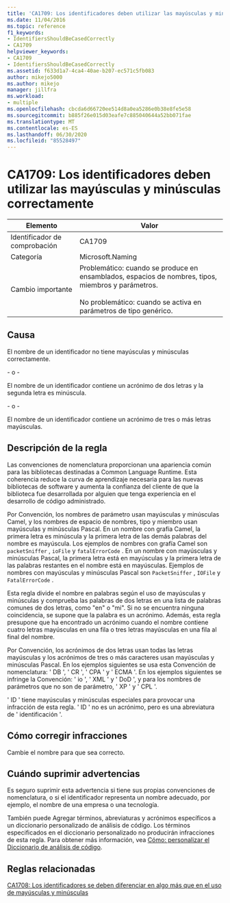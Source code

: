 ```yaml
---
title: 'CA1709: Los identificadores deben utilizar las mayúsculas y minúsculas correctamente'
ms.date: 11/04/2016
ms.topic: reference
f1_keywords:
- IdentifiersShouldBeCasedCorrectly
- CA1709
helpviewer_keywords:
- CA1709
- IdentifiersShouldBeCasedCorrectly
ms.assetid: f633d1a7-4ca4-40ae-b207-ec571c5fb083
author: mikejo5000
ms.author: mikejo
manager: jillfra
ms.workload:
- multiple
ms.openlocfilehash: cbcda6d66720ee514d8a0ea5286e0b38e8fe5e58
ms.sourcegitcommit: b885f26e015d03eafe7c885040644a52bb071fae
ms.translationtype: MT
ms.contentlocale: es-ES
ms.lasthandoff: 06/30/2020
ms.locfileid: "85528497"
---
```

# <a name="ca1709-identifiers-should-be-cased-correctly"></a>CA1709: Los identificadores deben utilizar las mayúsculas y minúsculas correctamente

|Elemento|Valor|
|-|-|
|Identificador de comprobación|CA1709|
|Categoría|Microsoft.Naming|
|Cambio importante|Problemático: cuando se produce en ensamblados, espacios de nombres, tipos, miembros y parámetros.<br /><br /> No problemático: cuando se activa en parámetros de tipo genérico.|

## <a name="cause"></a>Causa

El nombre de un identificador no tiene mayúsculas y minúsculas correctamente.

\- o -

El nombre de un identificador contiene un acrónimo de dos letras y la segunda letra es minúscula.

\- o -

El nombre de un identificador contiene un acrónimo de tres o más letras mayúsculas.

## <a name="rule-description"></a>Descripción de la regla

Las convenciones de nomenclatura proporcionan una apariencia común para las bibliotecas destinadas a Common Language Runtime. Esta coherencia reduce la curva de aprendizaje necesaria para las nuevas bibliotecas de software y aumenta la confianza del cliente de que la biblioteca fue desarrollada por alguien que tenga experiencia en el desarrollo de código administrado.

Por Convención, los nombres de parámetro usan mayúsculas y minúsculas Camel, y los nombres de espacio de nombres, tipo y miembro usan mayúsculas y minúsculas Pascal. En un nombre con grafía Camel, la primera letra es minúscula y la primera letra de las demás palabras del nombre es mayúscula. Los ejemplos de nombres con grafía Camel son `packetSniffer` , `ioFile` y `fatalErrorCode` . En un nombre con mayúsculas y minúsculas Pascal, la primera letra está en mayúsculas y la primera letra de las palabras restantes en el nombre está en mayúsculas. Ejemplos de nombres con mayúsculas y minúsculas Pascal son `PacketSniffer` , `IOFile` y `FatalErrorCode` .

Esta regla divide el nombre en palabras según el uso de mayúsculas y minúsculas y comprueba las palabras de dos letras en una lista de palabras comunes de dos letras, como "en" o "mi". Si no se encuentra ninguna coincidencia, se supone que la palabra es un acrónimo. Además, esta regla presupone que ha encontrado un acrónimo cuando el nombre contiene cuatro letras mayúsculas en una fila o tres letras mayúsculas en una fila al final del nombre.

Por Convención, los acrónimos de dos letras usan todas las letras mayúsculas y los acrónimos de tres o más caracteres usan mayúsculas y minúsculas Pascal. En los ejemplos siguientes se usa esta Convención de nomenclatura: ' DB ', ' CR ', ' CPA ' y ' ECMA '. En los ejemplos siguientes se infringe la Convención: ' io ', ' XML ' y ' DoD ', y para los nombres de parámetros que no son de parámetro, ' XP ' y ' CPL '.

' ID ' tiene mayúsculas y minúsculas especiales para provocar una infracción de esta regla. ' ID ' no es un acrónimo, pero es una abreviatura de ' identificación '.

## <a name="how-to-fix-violations"></a>Cómo corregir infracciones

Cambie el nombre para que sea correcto.

## <a name="when-to-suppress-warnings"></a>Cuándo suprimir advertencias

Es seguro suprimir esta advertencia si tiene sus propias convenciones de nomenclatura, o si el identificador representa un nombre adecuado, por ejemplo, el nombre de una empresa o una tecnología.

También puede Agregar términos, abreviaturas y acrónimos específicos a un diccionario personalizado de análisis de código. Los términos especificados en el diccionario personalizado no producirán infracciones de esta regla. Para obtener más información, vea [Cómo: personalizar el Diccionario de análisis de código](../code-quality/how-to-customize-the-code-analysis-dictionary.md).

## <a name="related-rules"></a>Reglas relacionadas

[CA1708: Los identificadores se deben diferenciar en algo más que en el uso de mayúsculas y minúsculas](../code-quality/ca1708.md)
